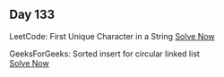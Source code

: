 ## Day 133

LeetCode: First Unique Character in a String
[Solve Now](https://leetcode.com/problems/first-unique-character-in-a-string/description/)

GeeksForGeeks: Sorted insert for circular linked list  
[Solve Now](https://www.geeksforgeeks.org/problems/sorted-insert-for-circular-linked-list/1)